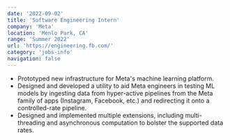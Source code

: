```yaml
---
date: '2022-09-02'
title: 'Software Engineering Intern'
company: 'Meta'
location: 'Menlo Park, CA'
range: 'Summer 2022'
url: 'https://engineering.fb.com/'
category: 'jobs-info'
navigation: false
---
```


- Prototyped new infrastructure for Meta's machine learning platform.
- Designed and developed a utility to aid Meta engineers in testing
  ML models by ingesting data from hyper-active pipelines
  from the Meta family of apps (Instagram, Facebook, etc.)
  and redirecting it onto a controlled-rate pipeline.
- Designed and implemented multiple extensions, including
  multi-threading and asynchronous computation to bolster
  the supported data rates.
<!-- - At completion, the util could generates loads of up-to 375k
  data-points per second. -->
